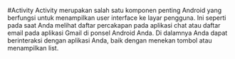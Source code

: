 #Activity
Activity  merupakan salah satu komponen penting Android yang berfungsi untuk menampilkan user interface ke layar pengguna.
Ini seperti pada saat Anda melihat daftar percakapan pada aplikasi chat atau daftar email pada aplikasi Gmail di ponsel Android Anda.
Di dalamnya Anda dapat berinteraksi dengan aplikasi Anda, baik dengan menekan tombol atau menampilkan list.
